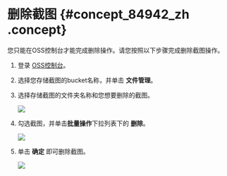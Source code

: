 # 删除截图 {#concept_84942_zh .concept}

您只能在OSS控制台才能完成删除操作。请您按照以下步骤完成删除截图操作。

1.  登录 [OSS控制台](https://oss.console.aliyun.com/overview)。
2.  选择您存储截图的bucket名称，并单击 **文件管理**。
3.  选择存储截图的文件夹名称和您想要删除的截图。

    ![](http://static-aliyun-doc.oss-cn-hangzhou.aliyuncs.com/assets/img/20713/155186609721841_zh-CN.png)

4.  勾选截图，并单击**批量操作**下拉列表下的 **删除**。

    ![](http://static-aliyun-doc.oss-cn-hangzhou.aliyuncs.com/assets/img/20713/155186609721842_zh-CN.png)

5.  单击 **确定** 即可删除截图。

    ![](http://static-aliyun-doc.oss-cn-hangzhou.aliyuncs.com/assets/img/20713/155186609721843_zh-CN.png)


